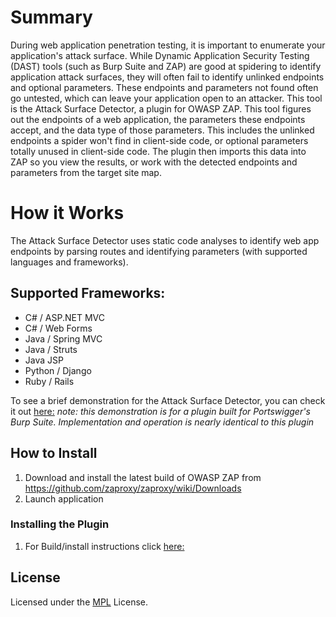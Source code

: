 # Summary
During web application penetration testing, it is important to enumerate  your application's attack surface. While Dynamic Application Security Testing (DAST) tools (such as Burp Suite and ZAP) are good at spidering to identify application attack surfaces, they will often fail to identify unlinked endpoints and optional parameters. These endpoints and parameters not found often go untested, which can leave your application open to an attacker.
This tool is the Attack Surface Detector, a plugin for OWASP ZAP. This tool figures out the endpoints of a web application, the parameters these endpoints accept, and the data type of those parameters. This includes the unlinked endpoints a spider won't find in client-side code, or optional parameters totally unused in client-side code. The plugin then imports this data into ZAP so you view the results, or work with the detected endpoints and parameters from the target site map.

# How it Works
The Attack Surface Detector uses static code analyses to identify web app endpoints by parsing routes and identifying parameters (with supported languages and frameworks).

## Supported Frameworks:
  * C# / ASP.NET MVC
  * C# / Web Forms
  * Java / Spring MVC
  * Java / Struts
  * Java JSP
  * Python / Django
  * Ruby / Rails

To see a brief demonstration for the Attack Surface Detector, you can check it out [here:](https://youtu.be/jUUJNRcmqwI) *note: this demonstration is for a plugin built for Portswigger's Burp Suite. Implementation and operation is nearly identical to this plugin*


## How to Install

1.	Download and install the latest build of OWASP ZAP from https://github.com/zaproxy/zaproxy/wiki/Downloads
2.	Launch application

### Installing the Plugin
1. For Build/install instructions click [here:](https://github.com/secdec/attack-surface-detector-zap/wiki)


## License

Licensed under the [MPL](https://github.com/secdec/attack-surface-detector-zap/blob/master/LICENSE) License.